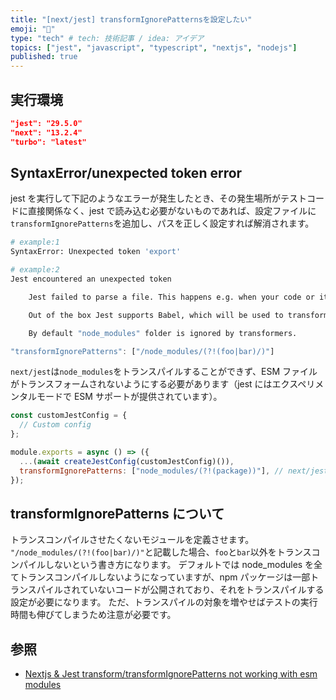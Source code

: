 ```yaml
---
title: "[next/jest] transformIgnorePatternsを設定したい"
emoji: "🦔"
type: "tech" # tech: 技術記事 / idea: アイデア
topics: ["jest", "javascript", "typescript", "nextjs", "nodejs"]
published: true
---
```


## 実行環境

```json
"jest": "29.5.0"
"next": "13.2.4"
"turbo": "latest"
```

## SyntaxError/unexpected token error

jest を実行して下記のようなエラーが発生したとき、その発生場所がテストコードに直接関係なく、jest で読み込む必要がないものであれば、設定ファイルに`transformIgnorePatterns`を追加し、パスを正しく設定すれば解消されます。

```bash
# example:1
SyntaxError: Unexpected token 'export'

# example:2
Jest encountered an unexpected token

    Jest failed to parse a file. This happens e.g. when your code or its dependencies use non-standard JavaScript syntax, or when Jest is not configured to support such syntax.

    Out of the box Jest supports Babel, which will be used to transform your files into valid JS based on your Babel configuration.

    By default "node_modules" folder is ignored by transformers.
```

```js
"transformIgnorePatterns": ["/node_modules/(?!(foo|bar)/)"]
```

`next/jest`は`node_modules`をトランスパイルすることができず、ESM ファイルがトランスフォームされないようにする必要があります（jest にはエクスペリメンタルモードで ESM サポートが提供されています）。

```js
const customJestConfig = {
  // Custom config
};

module.exports = async () => ({
  ...(await createJestConfig(customJestConfig)()),
  transformIgnorePatterns: ["node_modules/(?!(package))"], // next/jestの設定を上書き
});
```

## transformIgnorePatterns について

トランスコンパイルさせたくないモジュールを定義させます。
`"/node_modules/(?!(foo|bar)/)"`と記載した場合、`foo`と`bar`以外をトランスコンパイルしないという書き方になります。
デフォルトでは node_modules を全てトランスコンパイルしないようになっていますが、npm パッケージは一部トランスパイルされていないコードが公開されており、それをトランスパイルする設定が必要になります。
ただ、トランスパイルの対象を増やせばテストの実行時間も伸びてしまうため注意が必要です。

## 参照

- [Nextjs & Jest transform/transformIgnorePatterns not working with esm modules](https://stackoverflow.com/questions/71427330/nextjs-jest-transform-transformignorepatterns-not-working-with-esm-modules)
